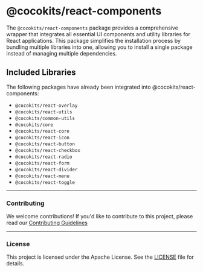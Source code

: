 # @cocokits/react-components
The `@cocokits/react-components` package provides a comprehensive wrapper that integrates all essential UI components and utility libraries for React applications. This package simplifies the installation process by bundling multiple libraries into one, allowing you to install a single package instead of managing multiple dependencies.

## Included Libraries
The following packages have already been integrated into @cocokits/react-components:

- `@cocokits/react-overlay`
- `@cocokits/react-utils`
- `@cocokits/common-utils`
- `@cocokits/core`
- `@cocokits/react-core`
- `@cocokits/react-icon`
- `@cocokits/react-button`
- `@cocokits/react-checkbox`
- `@cocokits/react-radio`
- `@cocokits/react-form`
- `@cocokits/react-divider`
- `@cocokits/react-menu`
- `@cocokits/react-toggle`


---

### Contributing
We welcome contributions! If you'd like to contribute to this project, please read our [Contributing Guidelines](https://github.com/coco-base/cocokits/blob/main/CONTRIBUTING.md)

---

### License
This project is licensed under the Apache License. See the [LICENSE](https://github.com/coco-base/cocokits/blob/main/LICENSE) file for details.

